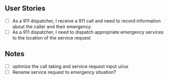 ## User Stories

- [ ] As a 911 dispatcher, I receive a 911 call and need to record information about the caller and their emergency.
- [ ] As a 911 dispatcher, I need to dispatch appropriate emergency services to the location of the service request

## Notes
- [ ] optimize the call taking and service request input ui/ux
- [ ] Rename service request to emergency situation?

